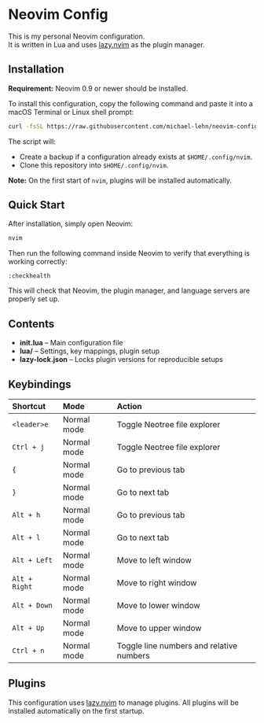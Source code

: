 # Neovim Config

This is my personal Neovim configuration.  
It is written in Lua and uses [lazy.nvim](https://github.com/folke/lazy.nvim)
as the plugin manager.

## Installation

**Requirement:** Neovim 0.9 or newer should be installed.

To install this configuration, copy the following command and paste it into a
macOS Terminal or Linux shell prompt:

```bash
curl -fsSL https://raw.githubusercontent.com/michael-lehn/neovim-config/main/install.sh | bash
```

The script will:
- Create a backup if a configuration already exists at `$HOME/.config/nvim`.
- Clone this repository into `$HOME/.config/nvim`.

**Note:** On the first start of `nvim`, plugins will be installed automatically.

## Quick Start

After installation, simply open Neovim:

```bash
nvim
```

Then run the following command inside Neovim to verify that everything is
working correctly:

```vim
:checkhealth
```

This will check that Neovim, the plugin manager, and language servers are
properly set up.

## Contents

- **init.lua** – Main configuration file
- **lua/** – Settings, key mappings, plugin setup
- **lazy-lock.json** – Locks plugin versions for reproducible setups

## Keybindings

| Shortcut         | Mode        | Action                          |
|:-----------------|:------------|:--------------------------------|
| `<leader>e`       | Normal mode | Toggle Neotree file explorer    |
| `Ctrl + j`        | Normal mode | Toggle Neotree file explorer    |
| `{`               | Normal mode | Go to previous tab              |
| `}`               | Normal mode | Go to next tab                  |
| `Alt + h`         | Normal mode | Go to previous tab              |
| `Alt + l`         | Normal mode | Go to next tab                  |
| `Alt + Left`      | Normal mode | Move to left window             |
| `Alt + Right`     | Normal mode | Move to right window            |
| `Alt + Down`      | Normal mode | Move to lower window            |
| `Alt + Up`        | Normal mode | Move to upper window            |
| `Ctrl + n`        | Normal mode | Toggle line numbers and relative numbers |


## Plugins

This configuration uses [lazy.nvim](https://github.com/folke/lazy.nvim) to
manage plugins.  All plugins will be installed automatically on the first
startup.

